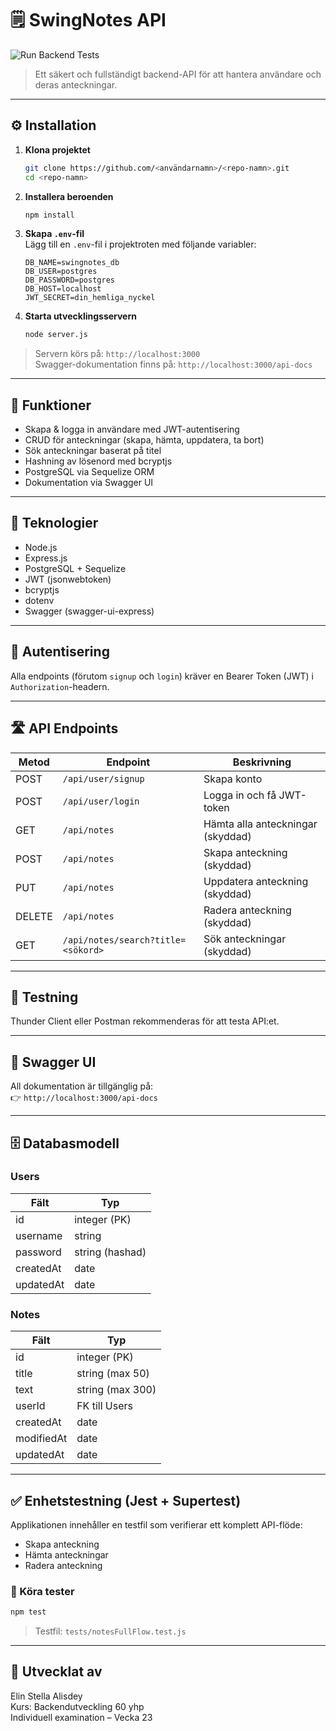 # 🗒️ SwingNotes API

![Run Backend Tests](https://github.com/elinstella/SwingNotes/actions/workflows/tests.yml/badge.svg?branch=main)

> Ett säkert och fullständigt backend-API för att hantera användare och deras anteckningar.

---

## ⚙️ Installation

1. **Klona projektet**

   ```bash
   git clone https://github.com/<användarnamn>/<repo-namn>.git
   cd <repo-namn>
   ```

2. **Installera beroenden**

   ```bash
   npm install
   ```

3. **Skapa `.env`-fil**  
   Lägg till en `.env`-fil i projektroten med följande variabler:

   ```env
   DB_NAME=swingnotes_db
   DB_USER=postgres
   DB_PASSWORD=postgres
   DB_HOST=localhost
   JWT_SECRET=din_hemliga_nyckel
   ```

4. **Starta utvecklingsservern**
   ```bash
   node server.js
   ```

> Servern körs på: `http://localhost:3000`  
> Swagger-dokumentation finns på: `http://localhost:3000/api-docs`

---

## 🚀 Funktioner

- Skapa & logga in användare med JWT-autentisering
- CRUD för anteckningar (skapa, hämta, uppdatera, ta bort)
- Sök anteckningar baserat på titel
- Hashning av lösenord med bcryptjs
- PostgreSQL via Sequelize ORM
- Dokumentation via Swagger UI

---

## 🔧 Teknologier

- Node.js
- Express.js
- PostgreSQL + Sequelize
- JWT (jsonwebtoken)
- bcryptjs
- dotenv
- Swagger (swagger-ui-express)

---

## 🔑 Autentisering

Alla endpoints (förutom `signup` och `login`) kräver en Bearer Token (JWT) i `Authorization`-headern.

---

## 🛣️ API Endpoints

| Metod  | Endpoint                           | Beskrivning                       |
| ------ | ---------------------------------- | --------------------------------- |
| POST   | `/api/user/signup`                 | Skapa konto                       |
| POST   | `/api/user/login`                  | Logga in och få JWT-token         |
| GET    | `/api/notes`                       | Hämta alla anteckningar (skyddad) |
| POST   | `/api/notes`                       | Skapa anteckning (skyddad)        |
| PUT    | `/api/notes`                       | Uppdatera anteckning (skyddad)    |
| DELETE | `/api/notes`                       | Radera anteckning (skyddad)       |
| GET    | `/api/notes/search?title=<sökord>` | Sök anteckningar (skyddad)        |

---

## 🧪 Testning

Thunder Client eller Postman rekommenderas för att testa API:et.

---

## 📘 Swagger UI

All dokumentation är tillgänglig på:  
👉 `http://localhost:3000/api-docs`

---

## 🗄️ Databasmodell

### Users

| Fält      | Typ             |
| --------- | --------------- |
| id        | integer (PK)    |
| username  | string          |
| password  | string (hashad) |
| createdAt | date            |
| updatedAt | date            |

### Notes

| Fält       | Typ              |
| ---------- | ---------------- |
| id         | integer (PK)     |
| title      | string (max 50)  |
| text       | string (max 300) |
| userId     | FK till Users    |
| createdAt  | date             |
| modifiedAt | date             |
| updatedAt  | date             |

---

## ✅ Enhetstestning (Jest + Supertest)

Applikationen innehåller en testfil som verifierar ett komplett API-flöde:

- Skapa anteckning
- Hämta anteckningar
- Radera anteckning

### 🧪 Köra tester

```bash
npm test
```

> Testfil: `tests/notesFullFlow.test.js`

---

## 🧠 Utvecklat av

Elin Stella Alisdey  
Kurs: Backendutveckling 60 yhp  
Individuell examination – Vecka 23

